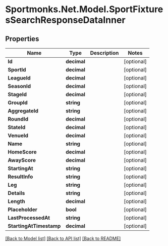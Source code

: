 # Sportmonks.Net.Model.SportFixturesSearchResponseDataInner

## Properties

Name | Type | Description | Notes
------------ | ------------- | ------------- | -------------
**Id** | **decimal** |  | [optional] 
**SportId** | **decimal** |  | [optional] 
**LeagueId** | **decimal** |  | [optional] 
**SeasonId** | **decimal** |  | [optional] 
**StageId** | **decimal** |  | [optional] 
**GroupId** | **string** |  | [optional] 
**AggregateId** | **string** |  | [optional] 
**RoundId** | **decimal** |  | [optional] 
**StateId** | **decimal** |  | [optional] 
**VenueId** | **decimal** |  | [optional] 
**Name** | **string** |  | [optional] 
**HomeScore** | **decimal** |  | [optional] 
**AwayScore** | **decimal** |  | [optional] 
**StartingAt** | **string** |  | [optional] 
**ResultInfo** | **string** |  | [optional] 
**Leg** | **string** |  | [optional] 
**Details** | **string** |  | [optional] 
**Length** | **decimal** |  | [optional] 
**Placeholder** | **bool** |  | [optional] 
**LastProcessedAt** | **string** |  | [optional] 
**StartingAtTimestamp** | **decimal** |  | [optional] 

[[Back to Model list]](../README.md#documentation-for-models) [[Back to API list]](../README.md#documentation-for-api-endpoints) [[Back to README]](../README.md)

